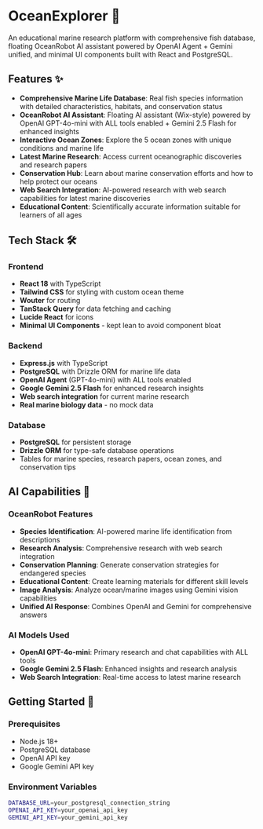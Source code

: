 # OceanExplorer 🌊

An educational marine research platform with comprehensive fish database, floating OceanRobot AI assistant powered by OpenAI Agent + Gemini unified, and minimal UI components built with React and PostgreSQL.

## Features ✨

- **Comprehensive Marine Life Database**: Real fish species information with detailed characteristics, habitats, and conservation status
- **OceanRobot AI Assistant**: Floating AI assistant (Wix-style) powered by OpenAI GPT-4o-mini with ALL tools enabled + Gemini 2.5 Flash for enhanced insights
- **Interactive Ocean Zones**: Explore the 5 ocean zones with unique conditions and marine life
- **Latest Marine Research**: Access current oceanographic discoveries and research papers
- **Conservation Hub**: Learn about marine conservation efforts and how to help protect our oceans
- **Web Search Integration**: AI-powered research with web search capabilities for latest marine discoveries
- **Educational Content**: Scientifically accurate information suitable for learners of all ages

## Tech Stack 🛠️

### Frontend
- **React 18** with TypeScript
- **Tailwind CSS** for styling with custom ocean theme
- **Wouter** for routing
- **TanStack Query** for data fetching and caching
- **Lucide React** for icons
- **Minimal UI Components** - kept lean to avoid component bloat

### Backend
- **Express.js** with TypeScript
- **PostgreSQL** with Drizzle ORM for marine life data
- **OpenAI Agent** (GPT-4o-mini) with ALL tools enabled
- **Google Gemini 2.5 Flash** for enhanced research insights
- **Web search integration** for current marine research
- **Real marine biology data** - no mock data

### Database
- **PostgreSQL** for persistent storage
- **Drizzle ORM** for type-safe database operations
- Tables for marine species, research papers, ocean zones, and conservation tips

## AI Capabilities 🤖

### OceanRobot Features
- **Species Identification**: AI-powered marine life identification from descriptions
- **Research Analysis**: Comprehensive research with web search integration
- **Conservation Planning**: Generate conservation strategies for endangered species
- **Educational Content**: Create learning materials for different skill levels
- **Image Analysis**: Analyze ocean/marine images using Gemini vision capabilities
- **Unified AI Response**: Combines OpenAI and Gemini for comprehensive answers

### AI Models Used
- **OpenAI GPT-4o-mini**: Primary research and chat capabilities with ALL tools
- **Google Gemini 2.5 Flash**: Enhanced insights and research analysis
- **Web Search Integration**: Real-time access to latest marine research

## Getting Started 🚀

### Prerequisites
- Node.js 18+
- PostgreSQL database
- OpenAI API key
- Google Gemini API key

### Environment Variables
```bash
DATABASE_URL=your_postgresql_connection_string
OPENAI_API_KEY=your_openai_api_key
GEMINI_API_KEY=your_gemini_api_key
